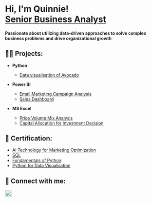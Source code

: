 <h1>Hi, I'm Quinnie! <br/> <a href="https://www.linkedin.com/in/quynhtruong/">Senior Business Analyst</a></h1>

<h4> Passionate about utilizing data-driven approaches to solve complex business problems and drive organizational growth </h4>

<h2>👨‍💻  Projects:</h2>

- <b>Python </b>
  - [Data visualisation of Avocado](https://github.com/Quinnie-hello/Python/tree/main)
  
- <b>Power BI </b>
  - [Email Marketing Campaign Analysis](https://github.com/Quinnie-hello/Emailcampaign/tree/main)
  - [Sales Dashboard](https://github.com/Quinnie-hello/Salesdashboard/tree/main)

- <b>MS Excel</b>
  - [Price Volume Mix Analysis](https://github.com/Quinnie-hello/PVM)
  - [Capital Allocation for Investment Decision](https://github.com/Quinnie-hello/Assetallocation)

<h2>📜  Certification:</h2>

  - [AI Technology for Marketing Optimization](https://github.com/Quinnie-hello/Certificate)
  - [SQL](https://github.com/Quinnie-hello/Certificate)
  - [Fundamentals of Python](https://github.com/Quinnie-hello/Certificate)
  - [Python for Data Visualisation](https://github.com/Quinnie-hello/Certificate)
  
<h2> 🤳 Connect with me:</h2>

[<img align="left" alt="Quynh Truong | LinkedIn" width="22px" src="https://cdn.jsdelivr.net/npm/simple-icons@v3/icons/linkedin.svg" />][linkedin]

[linkedin]: https://linkedin.com/in/quynhtruong

<!--
**Quinnie-hello/Quinnie-hello** is a ✨ _special_ ✨ repository because its `README.md` (this file) appears on your GitHub profile.


